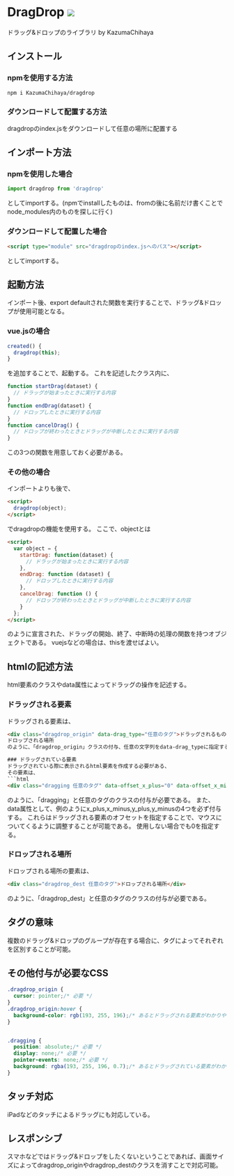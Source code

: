 # DragDrop ![](https://img.shields.io/badge/npm-v1.0.0-green)

ドラッグ&ドロップのライブラリ
by KazumaChihaya

## インストール
### npmを使用する方法
```bash
npm i KazumaChihaya/dragdrop
```

### ダウンロードして配置する方法
dragdropのindex.jsをダウンロードして任意の場所に配置する

## インポート方法
### npmを使用した場合
```javascript
import dragdrop from 'dragdrop'
```
としてimportする。(npmでinstallしたものは、fromの後に名前だけ書くことでnode_modules内のものを探しに行く)

### ダウンロードして配置した場合
```html
<script type="module" src="dragdropのindex.jsへのパス"></script>
```
としてimportする。

## 起動方法
インポート後、export defaultされた関数を実行することで、ドラッグ&ドロップが使用可能となる。

### vue.jsの場合
```javascript
created() {
  dragdrop(this);
}
```
を追加することで、起動する。
これを記述したクラス内に、
```javascript
function startDrag(dataset) {
  // ドラッグが始まったときに実行する内容
}
function endDrag(dataset) {
  // ドロップしたときに実行する内容
}
function cancelDrag() {
  // ドロップが終わったときとドラッグが中断したときに実行する内容
}
```
この3つの関数を用意しておく必要がある。


### その他の場合
インポートよりも後で、
```html
<script>
  dragdrop(object);
</script>
```
でdragdropの機能を使用する。
ここで、objectとは
```html
<script>
  var object = {
    startDrag: function(dataset) {
      // ドラッグが始まったときに実行する内容
    },
    endDrag: function (dataset) {
      // ドロップしたときに実行する内容
    },
    cancelDrag: function () {
      // ドロップが終わったときとドラッグが中断したときに実行する内容
    }
  };
</script>
```
のように宣言された、ドラッグの開始、終了、中断時の処理の関数を持つオブジェクトである。
vuejsなどの場合は、thisを渡せばよい。


## htmlの記述方法
html要素のクラスやdata属性によってドラッグの操作を記述する。

### ドラッグされる要素
ドラッグされる要素は、
```html
<div class="dragdrop_origin" data-drag_type="任意のタグ">ドラッグされるもの</div>
ドロップされる場所
のように、「dragdrop_origin」クラスの付与、任意の文字列をdata-drag_typeに指定する必要がある。

### ドラッグされている要素
ドラッグされている際に表示されるhtml要素を作成する必要がある、
その要素は、
```html
<div class="dragging 任意のタグ" data-offset_x_plus="0" data-offset_x_minus="10" data-offset_y_plus="0" data-offset_y_minus="10">ドラッグされているもの</div>
```
のように、「dragging」と任意のタグのクラスの付与が必要である。
また、data属性として、例のようにx_plus,x_minus,y_plus,y_minusの4つを必ず付与する。
これらはドラッグされる要素のオフセットを指定することで、マウスについてくるように調整することが可能である。
使用しない場合でも0を指定する。

### ドロップされる場所
ドロップされる場所の要素は、
```html
<div class="dragdrop_dest 任意のタグ">ドロップされる場所</div>
```
のように、「dragdrop_dest」と任意のタグのクラスの付与が必要である。


## タグの意味
複数のドラッグ&ドロップのグループが存在する場合に、タグによってそれぞれを区別することが可能。

## その他付与が必要なCSS
```css
.dragdrop_origin {
  cursor: pointer;/* 必要 */
}
.dragdrop_origin:hover {
  background-color: rgb(193, 255, 196);/* あるとドラッグされる要素がわかりやすい */
}


.dragging {
  position: absolute;/* 必要 */
  display: none;/* 必要 */
  pointer-events: none;/* 必要 */
  background: rgba(193, 255, 196, 0.7);/* あるとドラッグされている要素がわかりやすい */
}
```

## タッチ対応
iPadなどのタッチによるドラッグにも対応している。

## レスポンシブ
スマホなどではドラッグ&ドロップをしたくないということであれば、画面サイズによってdragdrop_originやdragdrop_destのクラスを消すことで対応可能。